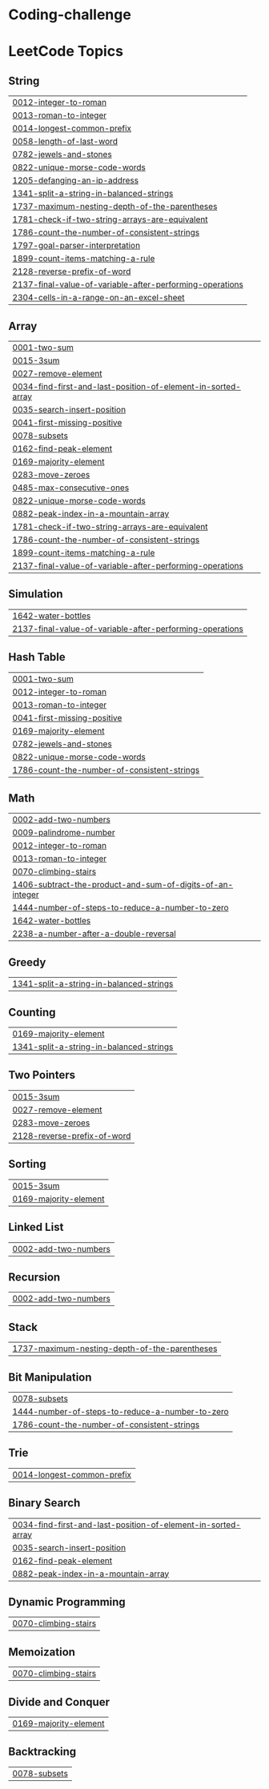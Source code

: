 # Coding-challenge
<!---LeetCode Topics Start-->
# LeetCode Topics
## String
|  |
| ------- |
| [0012-integer-to-roman](https://github.com/Ranjith01111/Coding-challenge/tree/master/0012-integer-to-roman) |
| [0013-roman-to-integer](https://github.com/Ranjith01111/Coding-challenge/tree/master/0013-roman-to-integer) |
| [0014-longest-common-prefix](https://github.com/Ranjith01111/Coding-challenge/tree/master/0014-longest-common-prefix) |
| [0058-length-of-last-word](https://github.com/Ranjith01111/Coding-challenge/tree/master/0058-length-of-last-word) |
| [0782-jewels-and-stones](https://github.com/Ranjith01111/Coding-challenge/tree/master/0782-jewels-and-stones) |
| [0822-unique-morse-code-words](https://github.com/Ranjith01111/Coding-challenge/tree/master/0822-unique-morse-code-words) |
| [1205-defanging-an-ip-address](https://github.com/Ranjith01111/Coding-challenge/tree/master/1205-defanging-an-ip-address) |
| [1341-split-a-string-in-balanced-strings](https://github.com/Ranjith01111/Coding-challenge/tree/master/1341-split-a-string-in-balanced-strings) |
| [1737-maximum-nesting-depth-of-the-parentheses](https://github.com/Ranjith01111/Coding-challenge/tree/master/1737-maximum-nesting-depth-of-the-parentheses) |
| [1781-check-if-two-string-arrays-are-equivalent](https://github.com/Ranjith01111/Coding-challenge/tree/master/1781-check-if-two-string-arrays-are-equivalent) |
| [1786-count-the-number-of-consistent-strings](https://github.com/Ranjith01111/Coding-challenge/tree/master/1786-count-the-number-of-consistent-strings) |
| [1797-goal-parser-interpretation](https://github.com/Ranjith01111/Coding-challenge/tree/master/1797-goal-parser-interpretation) |
| [1899-count-items-matching-a-rule](https://github.com/Ranjith01111/Coding-challenge/tree/master/1899-count-items-matching-a-rule) |
| [2128-reverse-prefix-of-word](https://github.com/Ranjith01111/Coding-challenge/tree/master/2128-reverse-prefix-of-word) |
| [2137-final-value-of-variable-after-performing-operations](https://github.com/Ranjith01111/Coding-challenge/tree/master/2137-final-value-of-variable-after-performing-operations) |
| [2304-cells-in-a-range-on-an-excel-sheet](https://github.com/Ranjith01111/Coding-challenge/tree/master/2304-cells-in-a-range-on-an-excel-sheet) |
## Array
|  |
| ------- |
| [0001-two-sum](https://github.com/Ranjith01111/Coding-challenge/tree/master/0001-two-sum) |
| [0015-3sum](https://github.com/Ranjith01111/Coding-challenge/tree/master/0015-3sum) |
| [0027-remove-element](https://github.com/Ranjith01111/Coding-challenge/tree/master/0027-remove-element) |
| [0034-find-first-and-last-position-of-element-in-sorted-array](https://github.com/Ranjith01111/Coding-challenge/tree/master/0034-find-first-and-last-position-of-element-in-sorted-array) |
| [0035-search-insert-position](https://github.com/Ranjith01111/Coding-challenge/tree/master/0035-search-insert-position) |
| [0041-first-missing-positive](https://github.com/Ranjith01111/Coding-challenge/tree/master/0041-first-missing-positive) |
| [0078-subsets](https://github.com/Ranjith01111/Coding-challenge/tree/master/0078-subsets) |
| [0162-find-peak-element](https://github.com/Ranjith01111/Coding-challenge/tree/master/0162-find-peak-element) |
| [0169-majority-element](https://github.com/Ranjith01111/Coding-challenge/tree/master/0169-majority-element) |
| [0283-move-zeroes](https://github.com/Ranjith01111/Coding-challenge/tree/master/0283-move-zeroes) |
| [0485-max-consecutive-ones](https://github.com/Ranjith01111/Coding-challenge/tree/master/0485-max-consecutive-ones) |
| [0822-unique-morse-code-words](https://github.com/Ranjith01111/Coding-challenge/tree/master/0822-unique-morse-code-words) |
| [0882-peak-index-in-a-mountain-array](https://github.com/Ranjith01111/Coding-challenge/tree/master/0882-peak-index-in-a-mountain-array) |
| [1781-check-if-two-string-arrays-are-equivalent](https://github.com/Ranjith01111/Coding-challenge/tree/master/1781-check-if-two-string-arrays-are-equivalent) |
| [1786-count-the-number-of-consistent-strings](https://github.com/Ranjith01111/Coding-challenge/tree/master/1786-count-the-number-of-consistent-strings) |
| [1899-count-items-matching-a-rule](https://github.com/Ranjith01111/Coding-challenge/tree/master/1899-count-items-matching-a-rule) |
| [2137-final-value-of-variable-after-performing-operations](https://github.com/Ranjith01111/Coding-challenge/tree/master/2137-final-value-of-variable-after-performing-operations) |
## Simulation
|  |
| ------- |
| [1642-water-bottles](https://github.com/Ranjith01111/Coding-challenge/tree/master/1642-water-bottles) |
| [2137-final-value-of-variable-after-performing-operations](https://github.com/Ranjith01111/Coding-challenge/tree/master/2137-final-value-of-variable-after-performing-operations) |
## Hash Table
|  |
| ------- |
| [0001-two-sum](https://github.com/Ranjith01111/Coding-challenge/tree/master/0001-two-sum) |
| [0012-integer-to-roman](https://github.com/Ranjith01111/Coding-challenge/tree/master/0012-integer-to-roman) |
| [0013-roman-to-integer](https://github.com/Ranjith01111/Coding-challenge/tree/master/0013-roman-to-integer) |
| [0041-first-missing-positive](https://github.com/Ranjith01111/Coding-challenge/tree/master/0041-first-missing-positive) |
| [0169-majority-element](https://github.com/Ranjith01111/Coding-challenge/tree/master/0169-majority-element) |
| [0782-jewels-and-stones](https://github.com/Ranjith01111/Coding-challenge/tree/master/0782-jewels-and-stones) |
| [0822-unique-morse-code-words](https://github.com/Ranjith01111/Coding-challenge/tree/master/0822-unique-morse-code-words) |
| [1786-count-the-number-of-consistent-strings](https://github.com/Ranjith01111/Coding-challenge/tree/master/1786-count-the-number-of-consistent-strings) |
## Math
|  |
| ------- |
| [0002-add-two-numbers](https://github.com/Ranjith01111/Coding-challenge/tree/master/0002-add-two-numbers) |
| [0009-palindrome-number](https://github.com/Ranjith01111/Coding-challenge/tree/master/0009-palindrome-number) |
| [0012-integer-to-roman](https://github.com/Ranjith01111/Coding-challenge/tree/master/0012-integer-to-roman) |
| [0013-roman-to-integer](https://github.com/Ranjith01111/Coding-challenge/tree/master/0013-roman-to-integer) |
| [0070-climbing-stairs](https://github.com/Ranjith01111/Coding-challenge/tree/master/0070-climbing-stairs) |
| [1406-subtract-the-product-and-sum-of-digits-of-an-integer](https://github.com/Ranjith01111/Coding-challenge/tree/master/1406-subtract-the-product-and-sum-of-digits-of-an-integer) |
| [1444-number-of-steps-to-reduce-a-number-to-zero](https://github.com/Ranjith01111/Coding-challenge/tree/master/1444-number-of-steps-to-reduce-a-number-to-zero) |
| [1642-water-bottles](https://github.com/Ranjith01111/Coding-challenge/tree/master/1642-water-bottles) |
| [2238-a-number-after-a-double-reversal](https://github.com/Ranjith01111/Coding-challenge/tree/master/2238-a-number-after-a-double-reversal) |
## Greedy
|  |
| ------- |
| [1341-split-a-string-in-balanced-strings](https://github.com/Ranjith01111/Coding-challenge/tree/master/1341-split-a-string-in-balanced-strings) |
## Counting
|  |
| ------- |
| [0169-majority-element](https://github.com/Ranjith01111/Coding-challenge/tree/master/0169-majority-element) |
| [1341-split-a-string-in-balanced-strings](https://github.com/Ranjith01111/Coding-challenge/tree/master/1341-split-a-string-in-balanced-strings) |
## Two Pointers
|  |
| ------- |
| [0015-3sum](https://github.com/Ranjith01111/Coding-challenge/tree/master/0015-3sum) |
| [0027-remove-element](https://github.com/Ranjith01111/Coding-challenge/tree/master/0027-remove-element) |
| [0283-move-zeroes](https://github.com/Ranjith01111/Coding-challenge/tree/master/0283-move-zeroes) |
| [2128-reverse-prefix-of-word](https://github.com/Ranjith01111/Coding-challenge/tree/master/2128-reverse-prefix-of-word) |
## Sorting
|  |
| ------- |
| [0015-3sum](https://github.com/Ranjith01111/Coding-challenge/tree/master/0015-3sum) |
| [0169-majority-element](https://github.com/Ranjith01111/Coding-challenge/tree/master/0169-majority-element) |
## Linked List
|  |
| ------- |
| [0002-add-two-numbers](https://github.com/Ranjith01111/Coding-challenge/tree/master/0002-add-two-numbers) |
## Recursion
|  |
| ------- |
| [0002-add-two-numbers](https://github.com/Ranjith01111/Coding-challenge/tree/master/0002-add-two-numbers) |
## Stack
|  |
| ------- |
| [1737-maximum-nesting-depth-of-the-parentheses](https://github.com/Ranjith01111/Coding-challenge/tree/master/1737-maximum-nesting-depth-of-the-parentheses) |
## Bit Manipulation
|  |
| ------- |
| [0078-subsets](https://github.com/Ranjith01111/Coding-challenge/tree/master/0078-subsets) |
| [1444-number-of-steps-to-reduce-a-number-to-zero](https://github.com/Ranjith01111/Coding-challenge/tree/master/1444-number-of-steps-to-reduce-a-number-to-zero) |
| [1786-count-the-number-of-consistent-strings](https://github.com/Ranjith01111/Coding-challenge/tree/master/1786-count-the-number-of-consistent-strings) |
## Trie
|  |
| ------- |
| [0014-longest-common-prefix](https://github.com/Ranjith01111/Coding-challenge/tree/master/0014-longest-common-prefix) |
## Binary Search
|  |
| ------- |
| [0034-find-first-and-last-position-of-element-in-sorted-array](https://github.com/Ranjith01111/Coding-challenge/tree/master/0034-find-first-and-last-position-of-element-in-sorted-array) |
| [0035-search-insert-position](https://github.com/Ranjith01111/Coding-challenge/tree/master/0035-search-insert-position) |
| [0162-find-peak-element](https://github.com/Ranjith01111/Coding-challenge/tree/master/0162-find-peak-element) |
| [0882-peak-index-in-a-mountain-array](https://github.com/Ranjith01111/Coding-challenge/tree/master/0882-peak-index-in-a-mountain-array) |
## Dynamic Programming
|  |
| ------- |
| [0070-climbing-stairs](https://github.com/Ranjith01111/Coding-challenge/tree/master/0070-climbing-stairs) |
## Memoization
|  |
| ------- |
| [0070-climbing-stairs](https://github.com/Ranjith01111/Coding-challenge/tree/master/0070-climbing-stairs) |
## Divide and Conquer
|  |
| ------- |
| [0169-majority-element](https://github.com/Ranjith01111/Coding-challenge/tree/master/0169-majority-element) |
## Backtracking
|  |
| ------- |
| [0078-subsets](https://github.com/Ranjith01111/Coding-challenge/tree/master/0078-subsets) |
<!---LeetCode Topics End-->